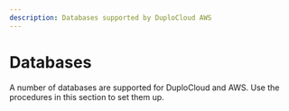 ```yaml
---
description: Databases supported by DuploCloud AWS
---
```


# Databases

A number of databases are supported for DuploCloud and AWS. Use the procedures in this section to set them up.

